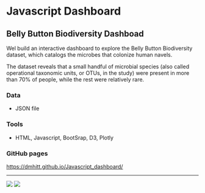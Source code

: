 # Javascript Dashboard

## Belly Button Biodiversity Dashboad

Wel build an interactive dashboard to explore the Belly Button Biodiversity dataset, which catalogs the microbes that colonize human navels.

The dataset reveals that a small handful of microbial species (also called operational taxonomic units, or OTUs, in the study) were present in more than 70% of people, while the rest were relatively rare.

### Data
* JSON file

### Tools
* HTML, Javascript, BootSrap, D3, Plotly

### GitHub pages 
https://dmhitt.github.io/Javascript_dashboard/

---
<img src="https://github.com/dmhitt/plotly_challenge/blob/main/images/image1.png"/>
<img src="https://github.com/dmhitt/plotly_challenge/blob/main/images/image2.png"/>

